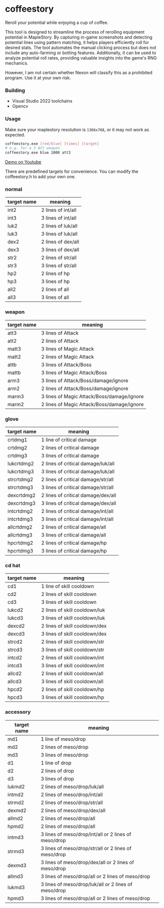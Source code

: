 # coffeestory
Reroll your potential while enjoying a cup of coffee.




This tool is designed to streamline the process of rerolling equipment potential in MapleStory. By capturing in-game screenshots and detecting potential lines using pattern matching, it helps players efficiently roll for desired stats. The tool automates the manual clicking process but does not include any auto-farming or botting features. Additionally, it can be used to analyze potential roll rates, providing valuable insights into the game's RNG mechanics.

However, I am not certain whether Nexon will classify this as a prohibited program. Use it at your own risk.



### Building

+ Visual Studio 2022 toolchains
+ Opencv


### Usage
Make sure your maplestory resolution is `1366x768`, or it may not work as expected.

```bash
coffeestory.exe [red/blue] [times] [target]
# e.g. for a 3 Att weapon
coffeestory.exe blue 1000 att3
```

[Demo on Youtube](https://youtu.be/9WOzAgzxhNk)


There are predefined targets for convenience. You can modify the coffeestory.h to add your own one.

### normal
|target name  |  meaning									|
|-------------|---------------------------------------------|
| int2		  | 2 lines of int/all							|
| int3		  | 3 lines of int/all							|
| luk2		  | 2 lines of luk/all							|
| luk3		  | 3 lines of luk/all							|
| dex2		  | 2 lines of dex/all							|
| dex3		  | 3 lines of dex/all							|
| str2		  | 2 lines of str/all							|
| str3		  | 3 lines of str/all							|
| hp2		  | 2 lines of hp								|
| hp3		  | 3 lines of hp								|
| all2		  | 2 lines of all								|
| all3		  | 3 lines of all								|

### weapon

|target name  |  meaning									|
|-------------|---------------------------------------------|
| att3		  | 3 lines of Attack							|
| att2		  | 2 lines of Attack						|
| matt3		  | 3 lines of Magic Attack						|
| matt2		  | 2 lines of Magic Attack						|
| attb		  | 3 lines of Attack/Boss						|
| mattb		  | 3 lines of Magic Attack/Boss				|
| arm3		  | 3 lines of Attack/Boss/damage/ignore		|
| arm2		  | 2 lines of Attack/Boss/damage/ignore		|
| marm3		  | 3 lines of Magic Attack/Boss/damage/ignore	|
| marm2		  | 2 lines of Magic Attack/Boss/damage/ignore	|



### glove
|target name  |  meaning									|
|-------------|---------------------------------------------|
| crtdmg1	  | 1 line  of critical damage					|
| crtdmg2	  | 2 lines of critical damage					|
| crtdmg3	  | 3 lines of critical damage					|
| lukcrtdmg2  | 2 lines of critical damage/luk/all			|
| lukcrtdmg3  | 3 lines of critical damage/luk/all			|
| strcrtdmg2  | 2 lines of critical damage/str/all			|
| strcrtdmg3  | 3 lines of critical damage/str/all			|
| dexcrtdmg2  | 2 lines of critical damage/dex/all			|
| dexcrtdmg3  | 3 lines of critical damage/dex/all			|
| intcrtdmg2  | 2 lines of critical damage/int/all			|
| intcrtdmg3  | 3 lines of critical damage/int/all			|
| allcrtdmg2  | 2 lines of critical damage/all				|
| allcrtdmg3  | 3 lines of critical damage/all				|
| hpcrtdmg2   | 2 lines of critical damage/hp				|
| hpcrtdmg3   | 3 lines of critical damage/hp				|


### cd hat
|target name  |  meaning									|
|-------------|---------------------------------------------|
| cd1		  | 1 line  of skill cooldown					|
| cd2		  | 2 lines of skill cooldown					|
| cd3		  | 3 lines of skill cooldown					|
| lukcd2	  | 2 lines of skill cooldown/luk				|
| lukcd3	  | 3 lines of skill cooldown/luk				|
| dexcd2	  | 2 lines of skill cooldown/dex				|
| dexcd3	  | 3 lines of skill cooldown/dex				|
| strcd2	  | 2 lines of skill cooldown/str				|
| strcd3	  | 3 lines of skill cooldown/str				|
| intcd2	  | 2 lines of skill cooldown/int				|
| intcd3	  | 3 lines of skill cooldown/int				|
| allcd2	  | 2 lines of skill cooldown/all				|
| allcd3	  | 3 lines of skill cooldown/all				|
| hpcd2	      | 2 lines of skill cooldown/hp				|
| hpcd3	      | 3 lines of skill cooldown/hp				|


### accessory

|target name  |  meaning											|
|-------------|-----------------------------------------------------|
| md1		  | 1 line  of meso/drop								|
| md2		  | 2 lines of meso/drop								|
| md3		  | 3 lines of meso/drop								|
| d1		  | 1 line  of drop										|
| d2		  | 2 lines of drop										|
| d3		  | 3 lines of drop										|
| lukmd2	  | 2 lines of meso/drop/luk/all						|
| intmd2	  | 2 lines of meso/drop/int/all						|
| strmd2	  | 2 lines of meso/drop/str/all						|
| dexmd2	  | 2 lines of meso/drop/dex/all						|
| allmd2	  | 2 lines of meso/drop/all							|
| hpmd2		  | 2 lines of meso/drop/all							|
| intmd3      | 3 lines of meso/drop/int/all or 2 lines of meso/drop|
| strmd3      | 3 lines of meso/drop/str/all or 2 lines of meso/drop|
| dexmd3      | 3 lines of meso/drop/dex/all or 2 lines of meso/drop|
| allmd3      | 3 lines of meso/drop/all	 or 2 lines of meso/drop|
| lukmd3      | 3 lines of meso/drop/luk/all or 2 lines of meso/drop|
| hpmd3       | 3 lines of meso/drop/all	 or 2 lines of meso/drop|
